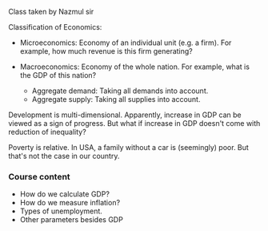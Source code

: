 Class taken by Nazmul sir

Classification of Economics:

- Microeconomics: Economy of an individual unit (e.g. a firm). For
  example, how much revenue is this firm generating?

- Macroeconomics: Economy of the whole nation. For example, what is
  the GDP of this nation?

  - Aggregate demand: Taking all demands into account.
  - Aggregate supply: Taking all supplies into account.

Development is multi-dimensional. Apparently, increase in GDP can be
viewed as a sign of progress. But what if increase in GDP doesn't
come with reduction of inequality?

Poverty is relative. In USA, a family without a car is (seemingly)
poor. But that's not the case in our country.

### Course content

- How do we calculate GDP?
- How do we measure inflation?
- Types of unemployment.
- Other parameters besides GDP
